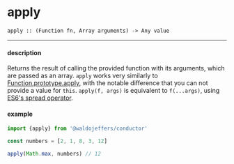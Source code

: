 # apply

`apply :: (Function fn, Array arguments) -> Any value`

---

#### description
Returns the result of calling the provided function with its arguments, which are passed as an array. `apply` works very similarly to [Function.prototype.apply](https://developer.mozilla.org/en-US/docs/Web/JavaScript/Reference/Global_Objects/Function/apply), with the notable difference that you can not provide a value for `this`. `apply(f, args)` is equivalent to `f(...args)`, using [ES6's spread operator](https://developer.mozilla.org/en-US/docs/Web/JavaScript/Reference/Operators/Spread_syntax).

#### example
```js
import {apply} from '@waldojeffers/conductor'

const numbers = [2, 1, 8, 3, 12]

apply(Math.max, numbers) // 12
```